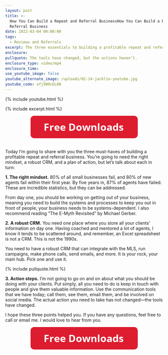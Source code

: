 ```yaml
---
layout: post
title: >-
  How You Can Build a Repeat and Referral BusinessHow You Can Build a Repeat and
  Referral Business
date: 2022-03-04 00:00:00
tags:
  - Reviews and Referrals
excerpt: The three essentials to building a profitable repeat and referral business.
enclosure:
pullquote: The tools have changed, but the actions haven’t.
enclosure_type: video/mp4
enclosure_time:
use_youtube_image: false
youtube_alternate_image: /uploads/02-24-jacklin-youtube.jpg
youtube_code: ofj5W9cEL08
---
```

{% include youtube.html %}

{% include excerpt.html %}

<center><a target="_blank" rel="noopener" href="https://join.gochicagolandhomes.com/ask/58d673f17df2095109c512c3c0b31a39"><img width="343" height="72" src="uploads/FreeDownloadsButton-343.png" /></a><br />​​​​​</center>

Today I’m going to share with you the three must-haves of building a profitable repeat and referral business. You’re going to need the right mindset, a robust CRM, and a plan of action, but let’s talk about each in turn:

**1\. The right mindset.** 80% of all small businesses fail, and 80% of new agents fail within their first year. By five years in, 87% of agents have failed. These are incredible statistics, but they can be addressed.&nbsp;

From day one, you should be working on getting out of your business, meaning you need to build the systems and processes to keep you out in front of people; your business needs to be systems-dependent. I also recommend reading “The E-Myth Revisited” by Michael Gerber.

**2\. A robust CRM.** You need one place where you store all your clients’ information on day one. Having coached and mentored a lot of agents, I know it tends to be scattered around, and remember, an Excel spreadsheet is not a CRM. This is not the 1990s.&nbsp;

You need to have a robust CRM that can integrate with the MLS, run campaigns, make phone calls, send emails, and more. It is your rock, your main hub. Pick one and use it.

{% include pullquote.html %}

**3\. Action steps.** I’m not going to go on and on about what you should be doing with your clients. Put simply, all you need to do is keep in touch with people and give them valuable information. Use the communication tools that we have today; call them, see them, email them, and be involved on social media. The actual action you need to take has not changed—the tools have changed.

I hope these three points helped you. If you have any questions, feel free to call or email me. I would love to hear from you.

<center><a target="_blank" rel="noopener" href="https://joinrma.com/free-downloads"><img width="343" height="72" src="uploads/FreeDownloadsButton-343.png" /></a></center>
